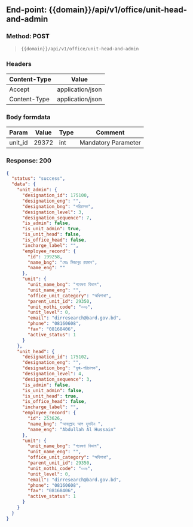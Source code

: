 ## End-point: {{domain}}/api/v1/office/unit-head-and-admin

### Method: POST

> ```
>{{domain}}/api/v1/office/unit-head-and-admin
>```

### Headers

| Content-Type | Value            |
|--------------|------------------|
| Accept       | application/json |
| Content-Type | application/json |

### Body formdata

| Param   | Value | Type | Comment             |
|---------|-------|------|---------------------|
| unit_id | 29372 | int  | Mandatory Parameter |

### Response: 200

```json
{
  "status": "success",
  "data": {
    "unit_admin": {
      "designation_id": 175100,
      "designation_eng": "",
      "designation_bng": "পরিচালক",
      "designation_level": 3,
      "designation_sequence": 7,
      "is_admin": false,
      "is_unit_admin": true,
      "is_unit_head": false,
      "is_office_head": false,
      "incharge_label": "",
      "employee_record": {
        "id": 199258,
        "name_bng": "মোঃ মিজানুর রহমান",
        "name_eng": ""
      },
      "unit": {
        "unit_name_bng": "গবেষণা বিভাগ",
        "unit_name_eng": "",
        "office_unit_category": "অধিশাখা",
        "parent_unit_id": 29350,
        "unit_nothi_code": "০০৬",
        "unit_level": 0,
        "email": "dirresearch@bard.gov.bd",
        "phone": "08160608",
        "fax": "08168406",
        "active_status": 1
      }
    },
    "unit_head": {
      "designation_id": 175102,
      "designation_eng": "",
      "designation_bng": "যুগ্ম-পরিচালক",
      "designation_level": 4,
      "designation_sequence": 3,
      "is_admin": false,
      "is_unit_admin": false,
      "is_unit_head": true,
      "is_office_head": false,
      "incharge_label": "",
      "employee_record": {
        "id": 253626,
        "name_bng": "আবদুল্লাহ আল হুসাইন ",
        "name_eng": "Abdullah Al Hussain"
      },
      "unit": {
        "unit_name_bng": "গবেষণা বিভাগ",
        "unit_name_eng": "",
        "office_unit_category": "অধিশাখা",
        "parent_unit_id": 29350,
        "unit_nothi_code": "০০৬",
        "unit_level": 0,
        "email": "dirresearch@bard.gov.bd",
        "phone": "08160608",
        "fax": "08168406",
        "active_status": 1
      }
    }
  }
}
```
